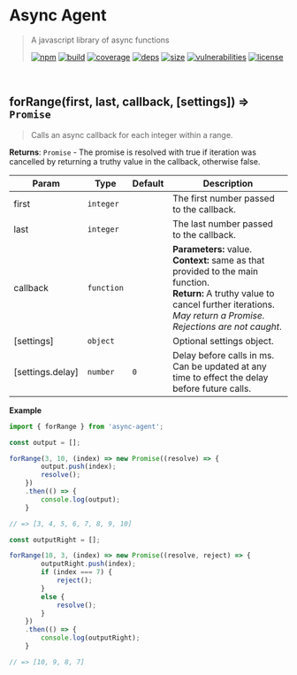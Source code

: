 # Async Agent

> A javascript library of async functions
>
> [![npm][npm]][npm-url]
[![build][build]][build-url]
[![coverage][coverage]][coverage-url]
[![deps][deps]][deps-url]
[![size][size]][size-url]
[![vulnerabilities][vulnerabilities]][vulnerabilities-url]
[![license][license]][license-url]


<br><a name="forRange"></a>

## forRange(first, last, callback, [settings]) ⇒ <code>Promise</code>
> Calls an async callback for each integer within a range.

**Returns**: <code>Promise</code> - The promise is resolved with true if iteration was cancelled by returning a truthy value in the callback, otherwise false.  

| Param | Type | Default | Description |
| --- | --- | --- | --- |
| first | <code>integer</code> |  | The first number passed to the callback. |
| last | <code>integer</code> |  | The last number passed to the callback. |
| callback | <code>function</code> |  | __Parameters:__ value.<br>__Context:__ same as that provided to the main function.<br>__Return:__ A truthy value to cancel further iterations.<br>_May return a Promise. Rejections are not caught_. |
| [settings] | <code>object</code> |  | Optional settings object. |
| [settings.delay] | <code>number</code> | <code>0</code> | Delay before calls in ms. Can be updated at any time to effect the delay before future calls. |

**Example**  
``` javascript
import { forRange } from 'async-agent';

const output = [];

forRange(3, 10, (index) => new Promise((resolve) => {
        output.push(index);
        resolve();
    })
    .then(() => {
        console.log(output);
    }

// => [3, 4, 5, 6, 7, 8, 9, 10]

const outputRight = [];

forRange(10, 3, (index) => new Promise((resolve, reject) => {
        outputRight.push(index);
        if (index === 7) {
            reject();
        }
        else {
            resolve();
        }
    })
    .then(() => {
        console.log(outputRight);
    }

// => [10, 9, 8, 7]
```

[npm]: https://img.shields.io/npm/v/async-agent.svg
[npm-url]: https://npmjs.com/package/async-agent
[build]: https://travis-ci.org/DarrenPaulWright/async-agent.svg?branch&#x3D;master
[build-url]: https://travis-ci.org/DarrenPaulWright/async-agent
[coverage]: https://coveralls.io/repos/github/DarrenPaulWright/async-agent/badge.svg?branch&#x3D;master
[coverage-url]: https://coveralls.io/github/DarrenPaulWright/async-agent?branch&#x3D;master
[deps]: https://david-dm.org/DarrenPaulWright/async-agent.svg
[deps-url]: https://david-dm.org/DarrenPaulWright/async-agent
[size]: https://packagephobia.now.sh/badge?p&#x3D;async-agent
[size-url]: https://packagephobia.now.sh/result?p&#x3D;async-agent
[vulnerabilities]: https://snyk.io/test/github/DarrenPaulWright/async-agent/badge.svg?targetFile&#x3D;package.json
[vulnerabilities-url]: https://snyk.io/test/github/DarrenPaulWright/async-agent?targetFile&#x3D;package.json
[license]: https://img.shields.io/github/license/DarrenPaulWright/async-agent.svg
[license-url]: https://npmjs.com/package/async-agent/LICENSE.md
